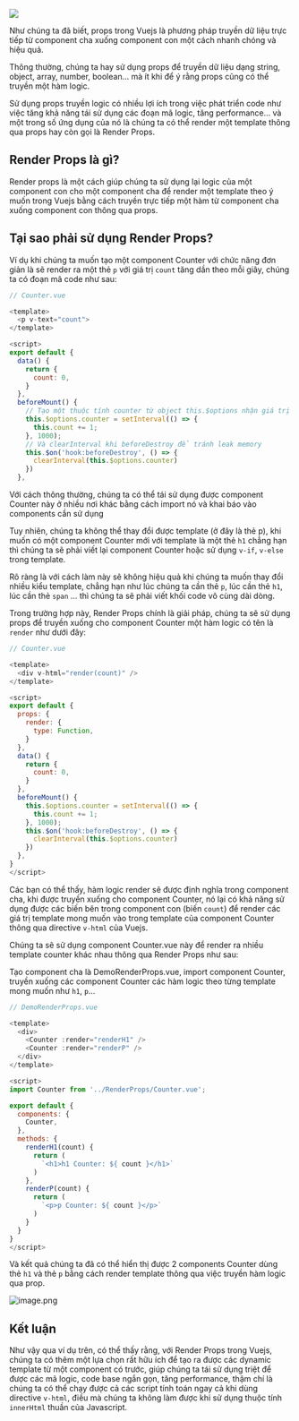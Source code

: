 ![](https://images.viblo.asia/1b764074-6e6c-4ac1-b483-6ea606b70a9f.png)

Như chúng ta đã biết, props trong Vuejs là phương pháp truyền dữ liệu trực tiếp từ component cha xuống component con một cách nhanh chóng và hiệu quả.

Thông thường, chúng ta hay sử dụng props để truyền dữ liệu dạng string, object, array, number, boolean… mà ít khi để ý rằng props cũng có thể truyền một hàm logic.

Sử dụng props truyền logic có nhiều lợi ích trong việc phát triển code như việc tăng khả năng tái sử dụng các đoạn mã logic, tăng performance… và một trong số ứng dụng của nó là chúng ta có thể render một template thông qua props hay còn gọi là Render Props.
## Render Props là gì?

Render props là một cách giúp chúng ta sử dụng lại logic của một component con cho một component cha để render một template theo ý muốn trong Vuejs bằng cách truyền trực tiếp một hàm từ component cha xuống component con thông qua props.
## Tại sao phải sử dụng Render Props?

Ví dụ khi chúng ta muốn tạo một component Counter với chức năng đơn giản là sẽ render ra một thẻ `p` với giá trị `count` tăng dần theo mỗi giây, chúng ta có đoạn mã code như sau: 

``` javascript
// Counter.vue

<template>
  <p v-text="count">
</template>

<script>
export default {
  data() {
    return {
      count: 0,
    }
  },
  beforeMount() {
    // Tạo một thuộc tính counter từ object this.$options nhận giá trị setInterval
    this.$options.counter = setInterval(() => {
      this.count += 1;
    }, 1000); 
    // Và clearInterval khi beforeDestroy để tránh leak memory
    this.$on('hook:beforeDestroy', () => {
      clearInterval(this.$options.counter)
    })
  },
```
Với cách thông thường, chúng ta có thể tái sử dụng được component Counter này ở nhiều nơi khác bằng cách import nó và khai báo vào components cần sử dụng

Tuy nhiên, chúng ta không thể thay đổi được template (ở đây là thẻ p), khi muốn có một component Counter mới với template là một thẻ `h1` chẳng hạn thì chúng ta sẽ phải viết lại component Counter hoặc sử dụng `v-if`, `v-else` trong template. 

Rõ ràng là với cách làm này sẽ không hiệu quả khi chúng ta muốn thay đổi nhiều kiểu template, chẳng hạn như lúc chúng ta cần thẻ `p`, lúc cần thẻ `h1`, lúc cần thẻ `span` … thì chúng ta sẽ phải viết khối code vô cùng dài dòng.

Trong trường hợp này, Render Props chính là giải pháp, chúng ta sẽ sử dụng props để truyền xuống cho component Counter một hàm logic có tên là `render` như dưới đây: 


``` javascript
// Counter.vue

<template>
  <div v-html="render(count)" />
</template>

<script>
export default {
  props: {
    render: {
      type: Function,
    }
  },
  data() {
    return {
      count: 0,
    }
  },
  beforeMount() {
    this.$options.counter = setInterval(() => {
      this.count += 1;
    }, 1000); 
    this.$on('hook:beforeDestroy', () => {
      clearInterval(this.$options.counter)
    })
  },
}
</script>
```

Các bạn có thể thấy, hàm logic render sẽ được định nghĩa trong component cha, khi được truyền xuống cho component Counter, nó lại có khả năng sử dụng được các biến bên trong component con (biến `count`) để render các giá trị template mong muốn vào trong template của component Counter thông qua directive `v-html` của Vuejs.

Chúng ta sẽ sử dụng component Counter.vue này để render ra nhiều template counter khác nhau thông qua Render Props như sau: 

Tạo component cha là DemoRenderProps.vue, import component Counter, truyền xuống các component Counter các hàm logic theo từng template mong muốn như `h1`, `p`…

``` javascript
// DemoRenderProps.vue

<template>
  <div>
    <Counter :render="renderH1" />
    <Counter :render="renderP" />
  </div>
</template>

<script>
import Counter from '../RenderProps/Counter.vue';

export default {
  components: {
    Counter,
  },
  methods: {  
    renderH1(count) {
      return (
        `<h1>h1 Counter: ${ count }</h1>`
      )
    },
    renderP(count) {
      return (
        `<p>p Counter: ${ count }</p>`
      )
    }
  }
}
</script>
```

Và kết quả chúng ta đã có thể hiển thị được 2 components Counter dùng thẻ `h1` và thẻ `p` bằng cách render template thông qua việc truyền hàm logic qua prop.

![image.png](https://images.viblo.asia/552cd970-83a5-4bcc-bc13-413c16eba9f4.png)

## Kết luận

Như vậy qua ví dụ trên, có thể thấy rằng, với Render Props trong Vuejs, chúng ta có thêm một lựa chọn rất hữu ích để tạo ra được các dynamic template từ một component có trước, giúp chúng ta tái sử dụng triệt để được các mã logic, code base ngắn gọn, tăng performance, thậm chí là chúng ta có thể chạy được cả các script tính toán ngay cả khi dùng directive `v-html`, điều mà chúng ta không làm được khi sử dụng thuộc tính `innerHtml` thuần của Javascript.